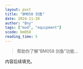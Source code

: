 ```yaml
---
layout: post
title: "BM058 剑鱼"
date: 2024-11-20
author: "Bny"
tags: ["mod", "equipment"]
scode: bm058
reading_time: 5
---
```


> 帮助你了解“BM058 剑鱼”功能...

内容后续填充。
